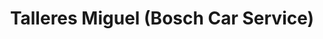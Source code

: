 ---
title: "Talleres Miguel (Bosch Car Service)"
url: /madrid/talleres-miguel-bosch-car-service/
shop: Autowerkstatt
---